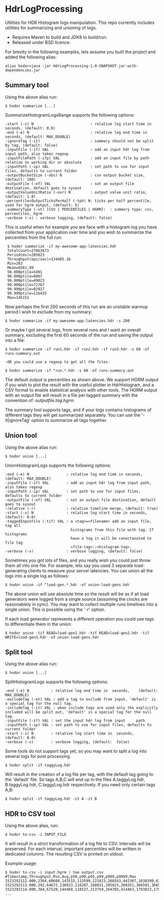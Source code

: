 # HdrLogProcessing

Utilities for HDR Histogram logs manipulation. This repo currently includes utilities for summarizing and unioning of logs.

 - Requires Maven to build and JDK8 to build/run.
 - Released under BSD licence.

For brevity in the following examples, lets assume you built the project and added the following alias:

    alias hodor=java -jar HdrLogProcessing-1.0-SNAPSHOT-jar-with-dependencies.jar

## Summary tool
Using the above alias run:

    $ hodor summarize [...]

SummarizeHistogramLogsRange supports the following options:

    -start (-s) N                          : relative log start time in seconds, (default: 0.0)
    -end (-e) N                            : relative log end time in seconds, (default: MAX_DOUBLE)
    -ignoreTag (-it)                       : summary should not be split by tag, (default: false)
    -inputFile (-if) VAL                   : add an input hdr log from input path, also takes regexp
    -inputFilePath (-ifp) VAL              : add an input file by path relative to working dir or absolute
    -inputPath (-ip) VAL                   : set path to use for input files, defaults to current folder
    -outputBucketSize (-obs) N             : csv output bucket size, (default: 100)
    -outputFile (-of) VAL                  : set an output file destination, default goes to sysout
    -outputValueUnitRatio (-ovr) N         : output value unit ratio, (default: 1.0)
    -percentilesOutputTicksPerHalf (-tph) N: ticks per half percentile, used for hgrm output, (default: 5)
    -summaryType (-st) [CSV | PERCENTILES | HGRM]:  : summary type: csv, percentiles, hgrm                                   
    -verbose (-v) : verbose logging, (default: false)

This is useful when for example you are face with a histogram log you have collected from your application over time and you wish to summarize the percentiles from the full run:

     $ hodor summarize -if my-awesome-app-latencies.hdr
     TotalCount=27663673
     Period(ms)=205823
     Throughput(ops/sec)=134405.16
     Min=263
     Mean=6561.99
     50.000ptile=5491
     90.000ptile=8887
     99.000ptile=49023
     99.900ptile=72767
     99.990ptile=92927
     99.999ptile=116415
     Max=145151

Now perhaps the first 200 seconds of this run are an unstable warmup period I wish to exclude from my summary:

    $ hodor summarize -if my-awesome-app-latencies.hdr -s 200

Or maybe I got several logs, from several runs and I want an overall summary, excluding the first 60 seconds of the run and saving the output into a file:

    $ hodor summarize -if run1.hdr -if run2.hdr -if run3.hdr -s 60 -of runs-summary.out

    -OR you could use a regexp to get all the files-

    $ hodor summarize -if ^run.*.hdr -s 60 -of runs-summary.out

The default output is percentiles as shown above. We support HGRM output if you wish to plot the result with the useful plotter in HdrHistogram, and a CSV format to enable statistical analysis with other tools. The HGRM output with an output file will result in a file per tagged summary with the convention of: _outputfile.tag.hgrm_

The summary tool supports tags, and if your logs contains histograms of different tags they will get summarized separately. You can use the '-it|ignoreTag' option to summarize all tags together.

## Union tool
Using the above alias run:

    $ hodor union [...]

UnionHistogramLogs supports the following options:

    -end (-e) N                 : relative log end time in seconds, (default: MAX_DOUBLE)
    -inputFile (-if) VAL        : add an input hdr log from input path, also takes regexp
    -inputPath (-ip) VAL        : set path to use for input files, defaults to current folder
    -outputFile (-of) VAL       : set an output file destination, default goes to sysout
    -relative (-r)              : relative timeline merge, (default: true)
    -start (-s) N               : relative log start time in seconds, (default: 0.0)
    -taggedInputFile (-tif) VAL : a <tag>=<filename> add an input file, tag all
                                  histograms from this file with tag. If histograms
                                  have a tag it will be conactanated to file tag
                                  <file-tag>::<histogram-tag>.
    -verbose (-v)               : verbose logging, (default: false)

Sometimes you got lots of files, and you really wish you could just throw them all into one file. For example, lets say you used 3 separate load-generating clients to measure your server latencies. You can union all the logs into a single log as follows:

    $ hodor union -if ^load-gen.*.hdr -of union-load-gens.hdr

The above union will use absolute time so the result will be as if all load generators were logged from a single source (assuming the clocks are reasonablely in sync). You may want to collect multiple runs timelines into a single union. This is possible using the '-r' option.

If each load generator represents a different operation you could use tags to differentiate them in the union:

    $ hodor union -tif READ=load-gen1.hdr -tif READ=load-gen2.hdr -tif WRITE=load-gen3.hdr -of union-load-gens.hdr

## Split tool
Using the above alias run:

    $ hodor union [...]

SplitHistogramLogs supports the following options:

    -end (-e) N          : relative log end time in  seconds,    (default: MAX_DOUBLE)
    -excludeTag (-et) VAL : add a tag to exclude from input, 'default' is a special tag for the null tag.
    -includeTag (-it) VAL : when include tags are used only the explicitly included will be split out, 'default' is a special tag for the null tag.
    -inputFile (-if) VAL : set the input hdr log from input     path
    -inputPath (-ip) VAL : set path to use for input files, defaults to current folder
    -start (-s) N        : relative log start time in  seconds,    (default: 0.0)
    -verbose (-v)        : verbose logging, (default:  false)

Some tools do not support tags yet, so you may want to split a log into several logs for post processing.

    $ hodor split -if taggyLog.hdr

Will result in the creation of a log file per tag, with the default tag going to the 'default' file. So tags A,B,C will end up in the files A.taggyLog.hdr, B.taggyLog.hdr, C.taggyLog.hdr respectively.
If you need only certain tags A,B:

    $ hodor split -if taggyLog.hdr -it A -it B

## HDR to CSV tool

Using the above alias, run:

    $ hodor to-csv -i INPUT_FILE

It will result in a strict transformation of a log file to CSV.  Intervals will
be preserved.  For each interval, important percentiles will be written in
dedicated columns.  The resulting CSV is printed on stdout.

Example usage:

```
$ hodor to-csv -i input.hgrm | tee output.csv
#Timestamp,Throughput,Min,Avg,p50,p90,p95,p99,p999,p9999,Max
1523292112.000,2364,60608,143515,113599,221823,268543,442367,1638399,6348799,6348799
1523292113.000,192,64672,130923,116287,188031,205823,260351,366591,366591,366591
1523292114.000,384,67520,144460,118527,213759,264703,414463,1793023,1793023,1793023
...
```
